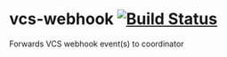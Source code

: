 # vcs-webhook [![Build Status](https://travis-ci.org/vastness-io/vcs-webhook.svg)](https://travis-ci.org/vastness-io/vcs-webhook)
Forwards VCS webhook event(s) to coordinator

